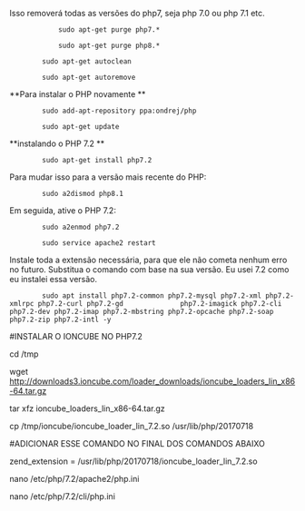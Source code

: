 
Isso removerá todas as versões do php7, seja php 7.0 ou php 7.1 etc.

            	sudo apt-get purge php7.*

            	sudo apt-get purge php8.*

			sudo apt-get autoclean

			sudo apt-get autoremove



**Para instalar o PHP novamente **


			sudo add-apt-repository ppa:ondrej/php

			sudo apt-get update



**instalando o PHP 7.2 **


			sudo apt-get install php7.2



Para mudar isso para a versão mais recente do PHP:


			sudo a2dismod php8.1



Em seguida, ative o PHP 7.2:

			sudo a2enmod php7.2

			sudo service apache2 restart



Instale toda a extensão necessária, para que ele não cometa nenhum erro no futuro. Substitua o comando com base na sua versão. Eu usei 7.2 como eu instalei essa versão.


			sudo apt install php7.2-common php7.2-mysql php7.2-xml php7.2-xmlrpc php7.2-curl php7.2-gd 				php7.2-imagick php7.2-cli php7.2-dev php7.2-imap php7.2-mbstring php7.2-opcache php7.2-soap 				php7.2-zip php7.2-intl -y


#INSTALAR O IONCUBE NO PHP7.2

cd /tmp

wget http://downloads3.ioncube.com/loader_downloads/ioncube_loaders_lin_x86-64.tar.gz

tar xfz ioncube_loaders_lin_x86-64.tar.gz

cp /tmp/ioncube/ioncube_loader_lin_7.2.so /usr/lib/php/20170718

#ADICIONAR ESSE COMANDO NO FINAL DOS COMANDOS ABAIXO

zend_extension = /usr/lib/php/20170718/ioncube_loader_lin_7.2.so

nano /etc/php/7.2/apache2/php.ini

nano /etc/php/7.2/cli/php.ini




